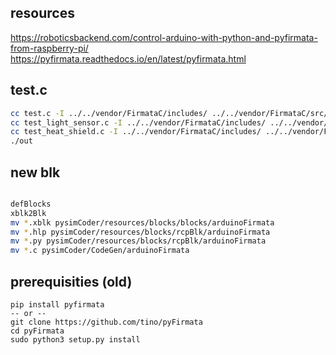
## resources
https://roboticsbackend.com/control-arduino-with-python-and-pyfirmata-from-raspberry-pi/
https://pyfirmata.readthedocs.io/en/latest/pyfirmata.html


## test.c
```bash
cc test.c -I ../../vendor/FirmataC/includes/ ../../vendor/FirmataC/src/*.c -o out
cc test_light_sensor.c -I ../../vendor/FirmataC/includes/ ../../vendor/FirmataC/src/*.c -o out
cc test_heat_shield.c -I ../../vendor/FirmataC/includes/ ../../vendor/FirmataC/src/*.c -o out -lm
./out
```


## new blk
```bash

defBlocks
xblk2Blk
mv *.xblk pysimCoder/resources/blocks/blocks/arduinoFirmata
mv *.hlp pysimCoder/resources/blocks/rcpBlk/arduinoFirmata
mv *.py pysimCoder/resources/blocks/rcpBlk/arduinoFirmata
mv *.c pysimCoder/CodeGen/arduinoFirmata
```

## prerequisities (old)
```
pip install pyfirmata
-- or --
git clone https://github.com/tino/pyFirmata
cd pyFirmata
sudo python3 setup.py install
```
